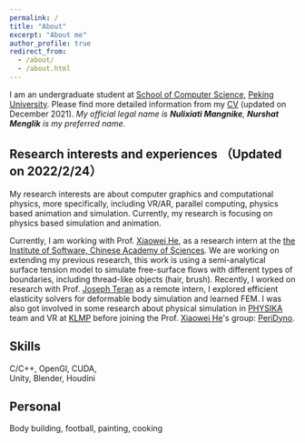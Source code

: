 ```yaml
---
permalink: /
title: "About"
excerpt: "About me"
author_profile: true
redirect_from: 
  - /about/
  - /about.html
---
```



I am an undergraduate student at [School of Computer Science](https://cs.pku.edu.cn/), [Peking University](https://www.pku.edu.cn/). Please find more detailed information from my [CV](http://nurshat317.github.io/files/CV_Nurshat.pdf) (updated on December 2021).
*My official legal name is **Nulixiati Mangnike**, **Nurshat Menglik** is my preferred
name.*

Research interests and experiences （Updated on 2022/2/24）
------

My research interests are about computer graphics and computational physics, more specifically, including VR/AR, parallel computing, physics based animation and simulation. Currently, my research is focusing on physics based simulation and animation.

Currently, I am working with Prof. [Xiaowei He](https://peridynamics.com/index.html), as a research intern at the [the Institute of Software, Chinese Academy of Sciences](http://www.iscas.ac.cn/). We are working on extending my previous research, this work is using a semi-analytical surface tension model to simulate free-surface flows with different types of boundaries, including thread-like objects (hair, brush). Recently, I worked on research with Prof. [Joseph Teran](https://www.math.ucla.edu/~jteran/) as a remote intern, I explored efficient elasticity solvers for deformable body simulation and learned FEM. I was also got involved in some research about physical simulation in [PHYSIKA](https://github.com/PhysikaTeam/PhysIKA) team and VR at [KLMP](http://www.klmp.pku.edu.cn/) before joining the Prof. [Xiaowei He](https://peridynamics.com/index.html)'s group: [PeriDyno](http://peridyno.com/en/).  
 
Skills
------
C/C++, OpenGl, CUDA,  
Unity, Blender, Houdini

Personal
------
Body building, football, painting, cooking




